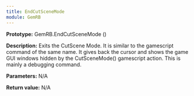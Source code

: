 ```yaml
---
title: EndCutSceneMode
module: GemRB
---
```


**Prototype:** GemRB.EndCutSceneMode ()

**Description:** Exits the CutScene Mode. It is similar to the gamescript 
command of the same name. It gives back the cursor and shows the game GUI 
windows hidden by the CutSceneMode() gamescript action. 
This is mainly a debugging command.

**Parameters:** N/A

**Return value:** N/A

